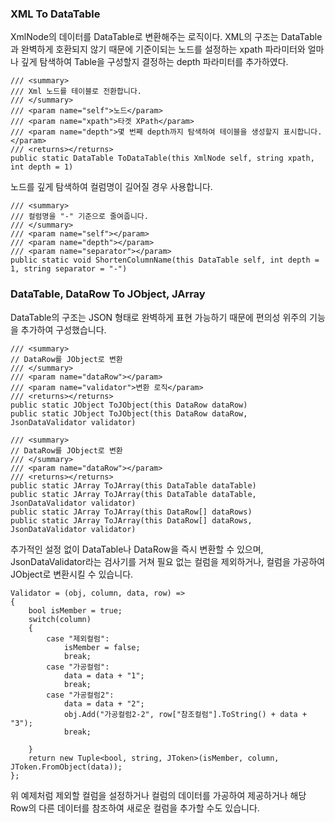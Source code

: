### XML To DataTable
XmlNode의 데이터를 DataTable로 변환해주는 로직이다.
XML의 구조는 DataTable과 완벽하게 호환되지 않기 때문에 
기준이되는 노드를 설정하는 xpath 파라미터와
얼마나 깊게 탐색하여 Table을 구성할지 결정하는 depth 파라미터를 추가하였다.

```
/// <summary>
/// Xml 노드를 테이블로 전환합니다.
/// </summary>
/// <param name="self">노드</param>
/// <param name="xpath">타겟 XPath</param>
/// <param name="depth">몇 번째 depth까지 탐색하여 테이블을 생성할지 표시합니다.</param>
/// <returns></returns>
public static DataTable ToDataTable(this XmlNode self, string xpath, int depth = 1)
```

노드를 깊게 탐색하여 컬럼명이 길어질 경우 사용합니다.

```
/// <summary>
/// 컬럼명을 "-" 기준으로 줄여줍니다.
/// </summary>
/// <param name="self"></param>
/// <param name="depth"></param>
/// <param name="separator"></param>
public static void ShortenColumnName(this DataTable self, int depth = 1, string separator = "-")
```

### DataTable, DataRow To JObject, JArray
DataTable의 구조는 JSON 형태로 완벽하게 표현 가능하기 때문에
편의성 위주의 기능을 추가하여 구성했습니다.

```
/// <summary>
// DataRow를 JObject로 변환
/// </summary>
/// <param name="dataRow"></param>
/// <param name="validator">변환 로직</param>
/// <returns></returns>
public static JObject ToJObject(this DataRow dataRow)
public static JObject ToJObject(this DataRow dataRow, JsonDataValidator validator)
```

```
/// <summary>
// DataRow를 JObject로 변환
/// </summary>
/// <param name="dataRow"></param>
/// <returns></returns>
public static JArray ToJArray(this DataTable dataTable)
public static JArray ToJArray(this DataTable dataTable, JsonDataValidator validator)
public static JArray ToJArray(this DataRow[] dataRows)
public static JArray ToJArray(this DataRow[] dataRows, JsonDataValidator validator)
```

추가적인 설정 없이 DataTable나 DataRow을 즉시 변환할 수 있으며,
JsonDataValidator라는 검사기를 거쳐
필요 없는 컬럼을 제외하거나, 컬럼을 가공하여 JObject로 변환시킬 수 있습니다.

```
Validator = (obj, column, data, row) =>
{
    bool isMember = true;
    switch(column)
    {
        case "제외컬럼":
            isMember = false;
            break;
        case "가공컬럼":
            data = data + "1";
            break;
        case "가공컬럼2":
            data = data + "2";
            obj.Add("가공컬럼2-2", row["참조컬럼"].ToString() + data + "3");
            break;
                    
    }
    return new Tuple<bool, string, JToken>(isMember, column, JToken.FromObject(data));
};
```

위 예제처럼 제외할 컬럼을 설정하거나 컬럼의 데이터를 가공하여 제공하거나
해당 Row의 다른 데이터를 참조하여 새로운 컬럼을 추가할 수도 있습니다.


